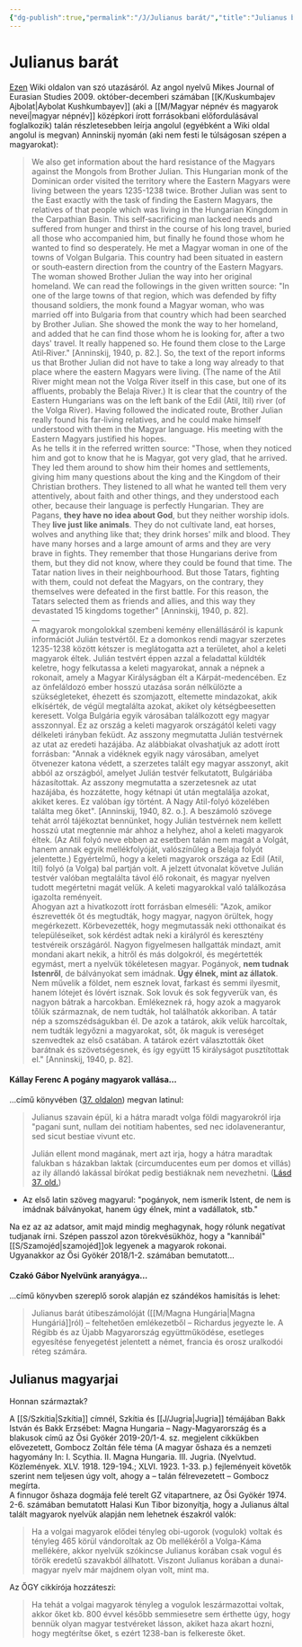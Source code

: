 ```yaml
---
{"dg-publish":true,"permalink":"/J/Julianus barát/","title":"Julianus barát","tags":["Englishtexttranslated"],"created":"2023-10-20T05:29","updated":"2025-06-20T23:34"}
---
```



# Julianus barát

[Ezen](https://hu.wikipedia.org/wiki/Julianus_bar%C3%A1t) Wiki oldalon van szó utazásáról. Az angol nyelvű Mikes Journal of Eurasian Studies 2009. október-decemberi számában [[K/Kuskumbajev Ajbolat\|Aybolat Kushkumbayev]] (aki a [[M/Magyar népnév és magyarok nevei\|magyar népnév]] középkori írott forrásokbani előfordulásával foglalkozik) talán részletesebben leírja angolul (egyébként a Wiki oldal angolul is megvan) Anninskij nyomán (aki nem festi le túlságosan szépen a magyarokat):  
> We also get information about the hard resistance of the Magyars against the Mongols from Brother Julian. This Hungarian monk of the Dominican order visited the territory where the Eastern Magyars were living between the years 1235-1238 twice. Brother Julian was sent to the East exactly with the task of finding the Eastern Magyars, the relatives of that people which was living in the Hungarian Kingdom in the Carpathian Basin. This self‐sacrificing man lacked needs and suffered from hunger and thirst in the course of his long travel, buried all those who accompanied him, but finally he found those whom he wanted to find so desperately. He met a Magyar woman in one of the towns of Volgan Bulgaria. This country had been situated in eastern or south‐eastern direction from the country of the Eastern Magyars. The woman showed Brother Julian the way into her original homeland. We can read the followings in the given written source: "In one of the large towns of that region, which was defended by fifty thousand soldiers, the monk found a Magyar woman, who was married off into Bulgaria from that country which had been searched by Brother Julian. She showed the monk the way to her homeland, and added that he can find those whom he is looking for, after a two days' travel. It really happened so. He found them close to the Large Atil‐River." \[Anninskij, 1940, p. 82.\]. So, the text of the report informs us that Brother Julian did not have to take a long way already to that place where the eastern Magyars were living. (The name of the Atil River might mean not the Volga River itself in this case, but one of its affluents, probably the Belaja River.) It is clear that the country of the Eastern Hungarians was on the left bank of the Edil (Atil, Itil) river (of the Volga River). Having followed the indicated route, Brother Julian really found his far‐living relatives, and he could make himself understood with them in the Magyar language. His meeting with the Eastern Magyars justified his hopes.  
> As he tells it in the referred written source: "Those, when they noticed him and got to know that he is Magyar, got very glad, that he arrived. They led them around to show him their homes and settlements, giving him many questions about the king and the Kingdom of their Christian brothers. They listened to all what he wanted tell them very attentively, about faith and other things, and they understood each other, because their language is perfectly Hungarian. They are Pagans, **they have no idea about God**, but they neither worship idols. They **live just like animals**. They do not cultivate land, eat horses, wolves and anything like that; they drink horses' milk and blood. They have many horses and a large amount of arms and they are very brave in fights. They remember that those Hungarians derive from them, but they did not know, where they could be found that time. The Tatar nation lives in their neighbourhood. But those Tatars, fighting with them, could not defeat the Magyars, on the contrary, they themselves were defeated in the first battle. For this reason, the Tatars selected them as friends and allies, and this way they devastated 15 kingdoms together" \[Anninskij, 1940, p. 82\].  
> —  
> A magyarok mongolokkal szembeni kemény ellenállásáról is kapunk információt Julián testvértől. Ez a domonkos rendi magyar szerzetes 1235-1238 között kétszer is meglátogatta azt a területet, ahol a keleti magyarok éltek. Julián testvért éppen azzal a feladattal küldték keletre, hogy felkutassa a keleti magyarokat, annak a népnek a rokonait, amely a Magyar Királyságban élt a Kárpát-medencében. Ez az önfeláldozó ember hosszú utazása során nélkülözte a szükségleteket, éhezett és szomjazott, eltemette mindazokat, akik elkísérték, de végül megtalálta azokat, akiket oly kétségbeesetten keresett. Volga Bulgária egyik városában találkozott egy magyar asszonnyal. Ez az ország a keleti magyarok országától keleti vagy délkeleti irányban feküdt. Az asszony megmutatta Julián testvérnek az utat az eredeti hazájába. Az alábbiakat olvashatjuk az adott írott forrásban: "Annak a vidéknek egyik nagy városában, amelyet ötvenezer katona védett, a szerzetes talált egy magyar asszonyt, akit abból az országból, amelyet Julián testvér felkutatott, Bulgáriába házasítottak. Az asszony megmutatta a szerzetesnek az utat hazájába, és hozzátette, hogy kétnapi út után megtalálja azokat, akiket keres. Ez valóban így történt. A Nagy Atil-folyó közelében találta meg őket". \[Anninskij, 1940, 82. o.]. A beszámoló szövege tehát arról tájékoztat bennünket, hogy Julián testvérnek nem kellett hosszú utat megtennie már ahhoz a helyhez, ahol a keleti magyarok éltek. (Az Atil folyó neve ebben az esetben talán nem magát a Volgát, hanem annak egyik mellékfolyóját, valószínűleg a Belaja folyót jelentette.) Egyértelmű, hogy a keleti magyarok országa az Edil (Atil, Itil) folyó (a Volga) bal partján volt. A jelzett útvonalat követve Julián testvér valóban megtalálta távol élő rokonait, és magyar nyelven tudott megértetni magát velük. A keleti magyarokkal való találkozása igazolta reményeit.  
> Ahogyan azt a hivatkozott írott forrásban elmeséli: "Azok, amikor észrevették őt és megtudták, hogy magyar, nagyon örültek, hogy megérkezett. Körbevezették, hogy megmutassák neki otthonaikat és településeiket, sok kérdést adtak neki a királyról és keresztény testvéreik országáról. Nagyon figyelmesen hallgatták mindazt, amit mondani akart nekik, a hitről és más dolgokról, és megértették egymást, mert a nyelvük tökéletesen magyar. Pogányok, **nem tudnak Istenről**, de bálványokat sem imádnak. **Úgy élnek, mint az állatok**. Nem művelik a földet, nem esznek lovat, farkast és semmi ilyesmit, hanem lótejet és lóvért isznak. Sok lovuk és sok fegyverük van, és nagyon bátrak a harcokban. Emlékeznek rá, hogy azok a magyarok tőlük származnak, de nem tudták, hol találhatók akkoriban. A tatár nép a szomszédságukban él. De azok a tatárok, akik velük harcoltak, nem tudták legyőzni a magyarokat, sőt, ők maguk is vereséget szenvedtek az első csatában. A tatárok ezért választották őket barátnak és szövetségesnek, és így együtt 15 királyságot pusztítottak el." \[Anninskij, 1940, p. 82\].  

#### Kállay Ferenc A pogány magyarok vallása...

...című könyvében ([37. oldalon](zotero://open-pdf/library/items/DFI47XPY?page=37&annotation=PF579FY8)) megvan latinul:  
> Julianus szavain épül, ki a hátra maradt volga földi magyarokról irja "pagani sunt, nullam dei notitiam habentes, sed nec idolavenerantur, sed sicut bestiae vivunt etc.
>
> Julián ellent mond magának, mert azt irja, hogy a hátra maradtak falukban s házakban laktak (circumducentes eum per domos et villás) az ily állandó lakással bírókat pedig bestiáknak nem nevezhetni. ([Lásd 37. old.](zotero://open-pdf/library/items/DFI47XPY?page=37&annotation=Z9BIWMB3))
- Az első latin szöveg magyarul: "pogányok, nem ismerik Istent, de nem is imádnak bálványokat, hanem úgy élnek, mint a vadállatok, stb."  

Na ez az az adatsor, amit majd mindig meghagynak, hogy rólunk negatívat tudjanak írni. Szépen passzol azon törekvésükhöz, hogy a "kannibál" [[S/Szamojéd\|szamojéd]]ok legyenek a magyarok rokonai.  
Ugyanakkor az Ősi Gyökér 2018/1-2. számában bemutatott...  

#### Czakó Gábor Nyelvünk aranyágya...

...című könyvben szereplő sorok alapján ez szándékos hamisítás is lehet:  
> Julianus barát útibeszámolóját ([[M/Magna Hungária\|Magna Hungáriá]]ról) – feltehetően emlékezetből – Richardus jegyezte le. A Régibb és az Újabb Magyarország együttműködése, esetleges egyesítése fenyegetést jelentett a német, francia és orosz uralkodói réteg számára.  

## Julianus magyarjai

Honnan származtak?  

A [[S/Szkítia\|Szkítia]] címnél, Szkítia és [[J/Jugria\|Jugria]] témájában Bakk István és Bakk Erzsébet: Magna Hungaria – Nagy-Magyarország és a blakusok című az Ősi Gyökér 2019-20/1-4. sz. megjelent cikkükben elővezetett, Gombocz Zoltán féle téma (A magyar őshaza és a nemzeti hagyomány In: I. Scythia. II. Magna Hungaria. III. Jugria. (Nyelvtud. Közlemények. XLV. 1918. 129-194.; XLVI. 1923. 1-33. p.) fejleményeit követők szerint nem teljesen úgy volt, ahogy a – talán félrevezetett – Gombocz megírta.  
A finnugor őshaza dogmája felé terelt GZ vitapartnere, az Ősi Gyökér 1974. 2-6. számában bemutatott Halasi Kun Tibor bizonyítja, hogy a Julianus által talált magyarok nyelvük alapján nem lehetnek északról valók:  
> Ha a volgai magyarok elődei tényleg obi-ugorok (vogulok) voltak és tényleg 465 körül vándoroltak az Ob mellékéről a Volga-Káma mellékére, akkor nyelvük szókincse Julianus korában csak vogul és török eredetű szavakból állhatott. Viszont Julianus korában a dunai-magyar nyelv már majdnem olyan volt, mint ma.  

Az ŐGY cikkírója hozzáteszi:  
> Ha tehát a volgai magyarok tényleg a vogulok leszármazottai voltak, akkor őket kb. 800 évvel később semmiesetre sem érthette úgy, hogy bennük olyan magyar testvéreket lásson, akiket haza akart hozni, hogy megtérítse őket, s ezért 1238-ban is felkereste őket.  